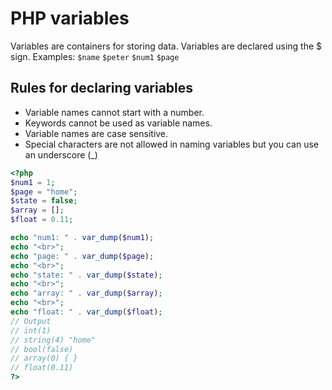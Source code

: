 # PHP variables

Variables are containers for storing data. Variables are declared using the $ sign.
Examples:
`$name` `$peter` `$num1` `$page`

## Rules for declaring variables

- Variable names cannot start with a number.
- Keywords cannot be used as variable names.
- Variable names are case sensitive.
- Special characters are not allowed in naming variables but you can use an underscore (\_)

```php
<?php
$num1 = 1;
$page = "home";
$state = false;
$array = [];
$float = 0.11;

echo "num1: " . var_dump($num1);
echo "<br>";
echo "page: " . var_dump($page);
echo "<br>";
echo "state: " . var_dump($state);
echo "<br>";
echo "array: " . var_dump($array);
echo "<br>";
echo "float: " . var_dump($float);
// Output
// int(1)
// string(4) "home"
// bool(false)
// array(0) { }
// float(0.11)
?>
```
